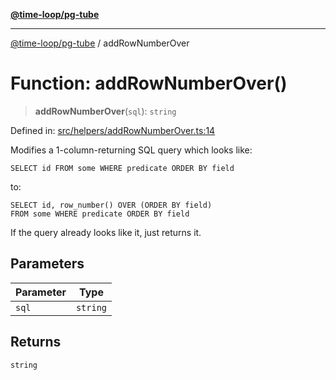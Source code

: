 [**@time-loop/pg-tube**](../README.md)

***

[@time-loop/pg-tube](../globals.md) / addRowNumberOver

# Function: addRowNumberOver()

> **addRowNumberOver**(`sql`): `string`

Defined in: [src/helpers/addRowNumberOver.ts:14](https://github.com/clickup/pg-tube/blob/master/src/helpers/addRowNumberOver.ts#L14)

Modifies a 1-column-returning SQL query which looks like:
```
SELECT id FROM some WHERE predicate ORDER BY field
```
to:
```
SELECT id, row_number() OVER (ORDER BY field)
FROM some WHERE predicate ORDER BY field
```

If the query already looks like it, just returns it.

## Parameters

| Parameter | Type |
| ------ | ------ |
| `sql` | `string` |

## Returns

`string`
